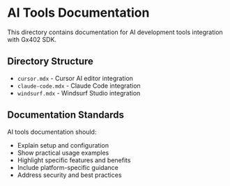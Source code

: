 # AI Tools Documentation

This directory contains documentation for AI development tools integration with Gx402 SDK.

## Directory Structure

- `cursor.mdx` - Cursor AI editor integration
- `claude-code.mdx` - Claude Code integration
- `windsurf.mdx` - Windsurf Studio integration

## Documentation Standards

AI tools documentation should:
- Explain setup and configuration
- Show practical usage examples
- Highlight specific features and benefits
- Include platform-specific guidance
- Address security and best practices